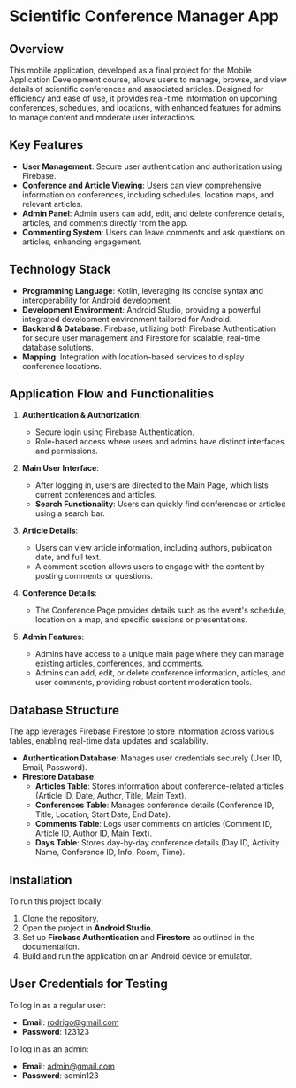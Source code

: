 # Scientific Conference Manager App

## Overview

This mobile application, developed as a final project for the Mobile Application Development course, allows users to manage, browse, and view details of scientific conferences and associated articles. Designed for efficiency and ease of use, it provides real-time information on upcoming conferences, schedules, and locations, with enhanced features for admins to manage content and moderate user interactions.

## Key Features

- **User Management**: Secure user authentication and authorization using Firebase.
- **Conference and Article Viewing**: Users can view comprehensive information on conferences, including schedules, location maps, and relevant articles.
- **Admin Panel**: Admin users can add, edit, and delete conference details, articles, and comments directly from the app.
- **Commenting System**: Users can leave comments and ask questions on articles, enhancing engagement.

## Technology Stack

- **Programming Language**: Kotlin, leveraging its concise syntax and interoperability for Android development.
- **Development Environment**: Android Studio, providing a powerful integrated development environment tailored for Android.
- **Backend & Database**: Firebase, utilizing both Firebase Authentication for secure user management and Firestore for scalable, real-time database solutions.
- **Mapping**: Integration with location-based services to display conference locations.

## Application Flow and Functionalities

1. **Authentication & Authorization**: 
   - Secure login using Firebase Authentication.
   - Role-based access where users and admins have distinct interfaces and permissions.

2. **Main User Interface**:
   - After logging in, users are directed to the Main Page, which lists current conferences and articles.
   - **Search Functionality**: Users can quickly find conferences or articles using a search bar.

3. **Article Details**:
   - Users can view article information, including authors, publication date, and full text.
   - A comment section allows users to engage with the content by posting comments or questions.

4. **Conference Details**:
   - The Conference Page provides details such as the event's schedule, location on a map, and specific sessions or presentations.

5. **Admin Features**:
   - Admins have access to a unique main page where they can manage existing articles, conferences, and comments.
   - Admins can add, edit, or delete conference information, articles, and user comments, providing robust content moderation tools.

## Database Structure

The app leverages Firebase Firestore to store information across various tables, enabling real-time data updates and scalability.

- **Authentication Database**: Manages user credentials securely (User ID, Email, Password).
- **Firestore Database**:
  - **Articles Table**: Stores information about conference-related articles (Article ID, Date, Author, Title, Main Text).
  - **Conferences Table**: Manages conference details (Conference ID, Title, Location, Start Date, End Date).
  - **Comments Table**: Logs user comments on articles (Comment ID, Article ID, Author ID, Main Text).
  - **Days Table**: Stores day-by-day conference details (Day ID, Activity Name, Conference ID, Info, Room, Time).

## Installation

To run this project locally:
1. Clone the repository.
2. Open the project in **Android Studio**.
3. Set up **Firebase Authentication** and **Firestore** as outlined in the documentation.
4. Build and run the application on an Android device or emulator.

## User Credentials for Testing

To log in as a regular user:
- **Email**: rodrigo@gmail.com
- **Password**: 123123

To log in as an admin:
- **Email**: admin@gmail.com
- **Password**: admin123
